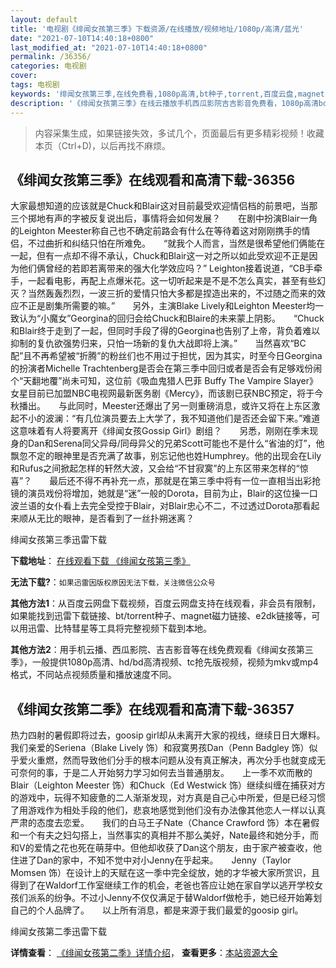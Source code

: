 ```yaml
---
layout: default
title: '电视剧《绯闻女孩第三季》下载资源/在线播放/视频地址/1080p/高清/蓝光'
date: "2021-07-10T14:40:18+0800"
last_modified_at: "2021-07-10T14:40:18+0800"
permalink: /36356/
categories: 电视剧
cover:
tags: 电视剧
keywords: '绯闻女孩第三季,在线免费看,1080p高清,bt种子,torrent,百度云盘,magnet,磁力链,迅雷下载资源'
description: '《绯闻女孩第三季》在线云播放手机西瓜影院吉吉影音免费看，1080p高清bd/hd未删减完整版和tc抢先枪版，mkv/mp4格式，附带bt/torrent种子、magnet/磁力链、百度云盘、网盘资源迅雷下载链接'
---
```


>内容采集生成，如果链接失效，多试几个，页面最后有更多精彩视频！收藏本页（Ctrl+D)，以后再找不麻烦。


## 《绯闻女孩第三季》在线观看和高清下载-36356

大家最想知道的应该就是Chuck和Blair这对目前最受欢迎情侣档的前景吧，当那三个掷地有声的字被反复说出后，事情将会如何发展？　　在剧中扮演Blair一角的Leighton Meester称自己也不确定前路会有什么在等待着这对刚刚携手的情侣，不过曲折和纠结只怕在所难免。　　“就我个人而言，当然是很希望他们俩能在一起，但有一点却不得不承认，Chuck和Blair这一对之所以如此受欢迎不正是因为他们俩曾经的若即若离带来的强大化学效应吗？” Leighton接着说道，“CB手牵手，一起看电影，再配上点爆米花。这一切听起来是不是不怎么真实，甚至有些幻灭？当然轰轰烈烈，一波三折的爱情只怕大多都是捏造出来的，不过随之而来的效应不正是剧集所需要的嘛。”　　另外，主演Blake Lively和Leighton Meester均一致认为“小魔女”Georgina的回归会给Chuck和Blaire的未来蒙上阴影。　　“Chuck和Blair终于走到了一起，但同时手段了得的Georgina也告别了上帝，背负着难以抑制的复仇欲强势归来，只怕一场新的复仇大战即将上演。”　　当然喜欢“BC配”且不再希望被“折腾”的粉丝们也不用过于担忧，因为其实，时至今日Georgina的扮演者Michelle Trachtenberg是否会在第三季中回归或者是否会有足够戏份闹个“天翻地覆”尚未可知，这位前《吸血鬼猎人巴菲 Buffy The Vampire Slayer》女星目前已加盟NBC电视网最新医务剧《Mercy》，而该剧已获NBC预定，将于今秋播出。　　与此同时，Meester还爆出了另一则重磅消息，或许又将在上东区激起不小的波澜：“有几位演员要去上大学了，我不知道他们是否还会留下来。”难道这意味着有人将要离开《绯闻女孩Gossip Girl》剧组？　　另悉，刚刚在季末现身的Dan和Serena同父异母/同母异父的兄弟Scott可能也不是什么“省油的灯”，他飘忽不定的眼神里是否充满了故事，别忘记他也姓Humphrey。他的出现会在Lily和Rufus之间掀起怎样的轩然大波，又会给“不甘寂寞”的上东区带来怎样的“惊喜”？　　最后还不得不再补充一点，那就是在第三季中将有一位一直相当出彩抢镜的演员戏份将增加，她就是“迷”一般的Dorota，目前为止，Blair的这位操一口波兰语的女仆看上去完全受控于Blair，对Blair忠心不二，不过透过Dorota那看起来顺从无比的眼神，是否看到了一丝扑朔迷离？


绯闻女孩第三季迅雷下载

**下载地址**： [在线观看下载 《绯闻女孩第三季》](https://www.993dy.com//vod-detail-id-35243.html) 


**无法下载?**：`如果迅雷因版权原因无法下载，关注微信公众号 `

**其他方法1**：从百度云网盘下载视频，百度云网盘支持在线观看，非会员有限制，如果能找到迅雷下载链接、bt/torrent种子、magnet磁力链接、e2dk链接等，可以用迅雷、比特彗星等工具将完整视频下载到本地。

**其他方法2**：用手机云播、西瓜影院、吉吉影音等在线免费观看《绯闻女孩第三季》，一般提供1080p高清、hd/bd高清视频、tc抢先版视频，视频为mkv或mp4格式，不同站点视频质量和播放速度不同。


## 《绯闻女孩第二季》在线观看和高清下载-36357

热力四射的暑假即将过去，goosip girl却从未离开大家的视线，继续日日大爆料。我们亲爱的Seriena（Blake Lively 饰）和寂寞男孩Dan（Penn Badgley 饰）似乎爱火重燃，然而导致他们分手的根本问题从没有真正解决，再次分手也就变成无可奈何的事，于是二人开始努力学习如何去当普通朋友。　　上一季不欢而散的Blair（Leighton Meester 饰）和Chuck（Ed Westwick 饰）继续纠缠在捕获对方的游戏中，玩得不知疲惫的二人渐渐发现，对方真是自己心中所爱，但是已经习惯了用游戏作为相处手段的他们，悲哀地感觉到他们没有办法像其他恋人一样以认真严肃的态度去恋爱。　　我们的白马王子Nate（Chance Crawford 饰）本在暑假和一个有夫之妇勾搭上，当然事实的真相并不那么美好，Nate最终和她分手，而和V的爱情之花也死在萌芽中。但他却收获了Dan这个朋友，由于家产被查收，他住进了Dan的家中，不知不觉中对小Jenny在乎起来。　　Jenny（Taylor Momsen 饰）在设计上的天赋在这一季中完全绽放，她的才华被大家所赏识，且得到了在Waldorf工作室继续工作的机会，老爸也答应让她在家自学以逃开学校女孩们派系的纷争。不过小Jenny不仅仅满足于替Waldorf做枪手，她已经开始筹划自己的个人品牌了。　　以上所有消息，都是来源于我们最爱的goosip girl。


绯闻女孩第二季迅雷下载

**详情查看**： [《绯闻女孩第二季》详情介绍](/movie/36357/)， **查看更多**：[本站资源大全](/movie/t/all/)

